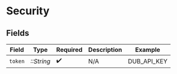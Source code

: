 # Security


## Fields

| Field              | Type               | Required           | Description        | Example            |
| ------------------ | ------------------ | ------------------ | ------------------ | ------------------ |
| `token`            | *::String*         | :heavy_check_mark: | N/A                | DUB_API_KEY        |